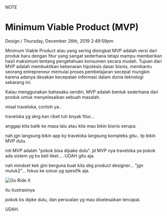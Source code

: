<p class="type">NOTE</p>

# Minimum Viable Product (MVP)

<p class="meta">Design  /  Thursday, December 26th, 2019 2:49:59pm</p>

Minimum Viable Product atau yang sering disingkat MVP adalah versi dari produk baru dengan fitur yang sangat sederhana tetapi mampu memberikan hasil maksimum tentang pengetahuan konsumen secara mudah. Tujuan dari MVP adalah membuktikan kebenaran hipotesis dasar bisnis, membantu seorang entrepreneur memulai proses pembelajaran secepat mungkin karena adanya desakan kecepatan informasi dalam dunia teknologi sekarang ini.

Kalau menggunakan bahasaku sendiri, MVP adalah bentuk sederhana dari produk untuk menyelesaikan sebuah masalah.

misal traveloka, contoh ya..

traveloka yg skrg kan ribet tuh bnyak fitur...

anggap kita balik ke masa lalu atau kita mau bikin bisnis serupa.

nah jgn langsung bikin app ky traveloka langsung kompleks gitu.. tp bikin MVP dulu.

inti MVP adalah "pokok bisa dipake dulu". jd MVP nya traveloka ya pokok ada sistem yg bs beli tiket.... UDAH gitu aja.

nah mindset kek gini berguna buat kita sbg product designer... "jgn muluk2"... fokus ke solusi yg spesifik aja.

![Go Ride X](https://farooq-agent.web.app/assets/images/blog/details/21-mvp/mvp-illustration.png)

itu ilustrasinya

pokok bs dipke dulu, dan persoalan yg mau diselesaikan tercapai.

UDAH.
